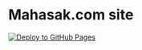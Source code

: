 # Mahasak.com site
[![Deploy to GitHub Pages](https://github.com/mahasak/mahasak.github.io/actions/workflows/deploy.yml/badge.svg)](https://github.com/mahasak/mahasak.github.io/actions/workflows/deploy.yml)